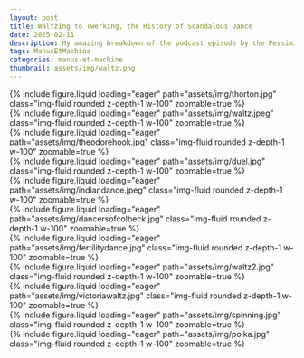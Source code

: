 ```yaml
---
layout: post
title: Waltzing to Twerking, the History of Scandalous Dance
date: 2025-02-11
description: My amazing breakdown of the podcast episode by the Pessimists Archive - Every New Dance Used To Be Scandalous
tags: ManusEtMachina
categories: manus-et-machine
thumbnail: assets/img/waltz.png
---
```

<div class="row mt-3">
    <div class="col-12">
        {% include figure.liquid loading="eager" path="assets/img/thorton.jpg" class="img-fluid rounded z-depth-1 w-100" zoomable=true %}
    </div>
</div>

<div class="row mt-3">
    <div class="col-12">
        {% include figure.liquid loading="eager" path="assets/img/waltz.jpeg" class="img-fluid rounded z-depth-1 w-100" zoomable=true %}
    </div>
</div>

<div class="row mt-3">
    <div class="col-12">
        {% include figure.liquid loading="eager" path="assets/img/theodorehook.jpg" class="img-fluid rounded z-depth-1 w-100" zoomable=true %}
    </div>
</div>

<div class="row mt-3">
    <div class="col-12">
        {% include figure.liquid loading="eager" path="assets/img/duel.jpg" class="img-fluid rounded z-depth-1 w-100" zoomable=true %}
    </div>
</div>

<div class="row mt-3">
    <div class="col-12">
        {% include figure.liquid loading="eager" path="assets/img/indiandance.jpeg" class="img-fluid rounded z-depth-1 w-100" zoomable=true %}
    </div>
</div>

<div class="row mt-3">
    <div class="col-12">
        {% include figure.liquid loading="eager" path="assets/img/dancersofcolbeck.jpg" class="img-fluid rounded z-depth-1 w-100" zoomable=true %}
    </div>
</div>

<div class="row mt-3">
    <div class="col-12">
        {% include figure.liquid loading="eager" path="assets/img/fertilitydance.jpg" class="img-fluid rounded z-depth-1 w-100" zoomable=true %}
    </div>
</div>

<div class="row mt-3">
    <div class="col-12">
        {% include figure.liquid loading="eager" path="assets/img/waltz2.jpg" class="img-fluid rounded z-depth-1 w-100" zoomable=true %}
    </div>
</div>

<div class="row mt-3">
    <div class="col-12">
        {% include figure.liquid loading="eager" path="assets/img/victoriawaltz.jpg" class="img-fluid rounded z-depth-1 w-100" zoomable=true %}
    </div>
</div>

<div class="row mt-3">
    <div class="col-12">
        {% include figure.liquid loading="eager" path="assets/img/spinning.jpg" class="img-fluid rounded z-depth-1 w-100" zoomable=true %}
    </div>
</div>

<div class="row mt-3">
    <div class="col-12">
        {% include figure.liquid loading="eager" path="assets/img/polka.jpg" class="img-fluid rounded z-depth-1 w-100" zoomable=true %}
    </div>
</div>
